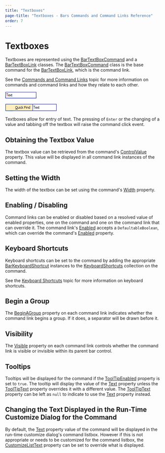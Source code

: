 ```yaml
---
title: "Textboxes"
page-title: "Textboxes - Bars Commands and Command Links Reference"
order: 7
---
```

# Textboxes

Textboxes are represented using the [BarTextBoxCommand](xref:@ActiproUIRoot.Controls.Bars.BarTextBoxCommand) and a [BarTextBoxLink](xref:@ActiproUIRoot.Controls.Bars.BarTextBoxLink) classes.  The [BarTextBoxCommand](xref:@ActiproUIRoot.Controls.Bars.BarTextBoxCommand) class is the base command for the [BarTextBoxLink](xref:@ActiproUIRoot.Controls.Bars.BarTextBoxLink), which is the command link.

See the [Commands and Command Links](index.md) topic for more information on commands and command links and how they relate to each other.

![Screenshot](../images/bar-textbox-on-toolbar.gif)

![Screenshot](../images/bar-textbox-on-menu.gif)

Textboxes allow for entry of text.  The pressing of `Enter` or the changing of a value and tabbing off the textbox will raise the command click event.

## Obtaining the Textbox Value

The textbox value can be retrieved from the command's [ControlValue](xref:@ActiproUIRoot.Controls.Bars.BarCustomControlCommand.ControlValue) property.  This value will be displayed in all command link instances of the command.

## Setting the Width

The width of the textbox can be set using the command's [Width](xref:@ActiproUIRoot.Controls.Bars.BarCustomControlCommand.Width) property.

## Enabling / Disabling

Command links can be enabled or disabled based on a resolved value of enabled properties, one on the command and one on the command link that can override it.  The command link's [Enabled](xref:@ActiproUIRoot.Controls.Bars.BarCommandLink.Enabled) accepts a `DefaultableBoolean`, which can override the command's [Enabled](xref:@ActiproUIRoot.Controls.Bars.BarCommand.Enabled) property.

## Keyboard Shortcuts

Keyboard shortcuts can be set to the command by adding the appropriate [BarKeyboardShortcut](xref:@ActiproUIRoot.Controls.Bars.BarKeyboardShortcut) instances to the [KeyboardShortcuts](xref:@ActiproUIRoot.Controls.Bars.BarCommand.KeyboardShortcuts) collection on the command.

See the [Keyboard Shortcuts](../keyboard-shortcuts.md) topic for more information on keyboard shortcuts.

## Begin a Group

The [BeginAGroup](xref:@ActiproUIRoot.Controls.Bars.BarCommandLink.BeginAGroup) property on each command link indicates whether the command link begins a group.  If it does, a separator will be drawn before it.

## Visibility

The [Visible](xref:@ActiproUIRoot.Controls.Bars.BarCommandLink.Visible) property on each command link controls whether the command link is visible or invisible within its parent bar control.

## Tooltips

Tooltips will be displayed for the command if the [ToolTipEnabled](xref:@ActiproUIRoot.Controls.Bars.BarCommand.ToolTipEnabled) property is set to `true`.  The tooltip will display the value of the [Text](xref:@ActiproUIRoot.Controls.Bars.BarCommand.Text) property unless the [ToolTipText](xref:@ActiproUIRoot.Controls.Bars.BarCommand.ToolTipText) property overrides it with a different value.  The [ToolTipText](xref:@ActiproUIRoot.Controls.Bars.BarCommand.ToolTipText) property can be left as `null` to indicate to use the [Text](xref:@ActiproUIRoot.Controls.Bars.BarCommand.Text) property instead.

## Changing the Text Displayed in the Run-Time Customize Dialog for the Command

By default, the [Text](xref:@ActiproUIRoot.Controls.Bars.BarCommand.Text) property value of the command will be displayed in the run-time customize dialog's command listbox.  However if this is not appropriate or needs to be customized for the command listbox, the [CustomizeListText](xref:@ActiproUIRoot.Controls.Bars.BarCommand.CustomizeListText) property can be set to override what is displayed.
